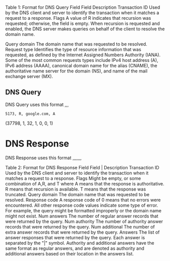 

Table 1: Format for DNS Query Field
Field	Description
Transaction ID	Used by the DNS client and server to identify the transaction when it matches a request to a response.
Flags	A value of R indicates that recursion was requested; otherwise, the field is empty.
When recursion is requested and enabled, the DNS server makes queries on behalf of the client to resolve the domain name.

Query domain	The domain name that was requested to be resolved.
Request type	Identifies the type of resource information that was requested, as defined by the Internet Assigned Numbers Authority (IANA).
Some of the most common requests types include IPv4 host address (A), IPv6 address (AAAA), canonical domain name for the alias (CNAME), the authoritative name server for the domain (NS), and name of the mail exchange server (MX).


## DNS Query
DNS Query uses this format
<transaction ID>,<flags>,<query domain>,<request type>

```
5173, R, google.com, A
```
(37798, 1, 32, 1, 0, 0, 1)


# DNS Response
DNS Response uses this format
<transaction id>,<flags>,<query domain>,<response code>,<num answers>,<num authority>,<num additional>,<answers>


Table 2: Format for DNS Response Field
Field | Description
Transaction ID	Used by the DNS client and server to identify the transaction when it matches a request to a response.
Flags	Might be empty, or some combination of A,R, and T where
A means that the response is authoritative.
R means that recursion is available.
T means that the response was truncated.
Query domain	The domain name that was requested to be resolved.
Response code	A response code of 0 means that no errors were encountered. All other response code values indicate some type of error. For example, the query might be formatted improperly or the domain name might not exist.
Num answers	The number of regular answer records that were returned by the query.
Num authority	The number of authority answer records that were returned by the query.
Num additional	The number of extra answer records that were returned by the query.
Answers	The list of answer responses that were returned by the query.
Each answer is separated by the "|" symbol. Authority and additional answers have the same format as regular answers, and are denoted as authority and additional answers based on their location in the answers list.
